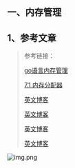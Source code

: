 
## 一、内存管理

## 1、参考文章


> 参考链接：
>
> [go语言内存管理](https://www.kancloud.cn/cruzen/gooo/3128451 "go语言内存管理")
> 
> [7.1 内存分配器](https://draveness.me/golang/docs/part3-runtime/ch07-memory/golang-memory-allocator/ "7.1 内存分配器")
> 
> [英文博客](URL "英文博客")
> 
> [英文博客](URL "英文博客")
> 
> [英文博客](URL "英文博客")
> 
> [英文博客](URL "英文博客")
> 

![img.png](picture/3）1-1.png)
